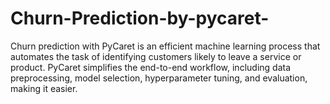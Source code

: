 # Churn-Prediction-by-pycaret-
 Churn prediction with PyCaret is an efficient machine learning process that automates the task of identifying customers likely to leave a service or product. PyCaret simplifies the end-to-end workflow, including data preprocessing, model selection, hyperparameter tuning, and evaluation, making it easier.
